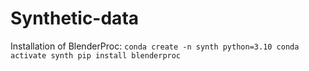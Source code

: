 # Synthetic-data

Installation of BlenderProc: 
`conda create -n synth python=3.10
conda activate synth
pip install blenderproc`

